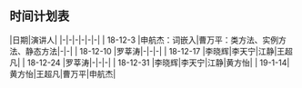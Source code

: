 ## 时间计划表
|日期|演讲人|
|-|-|-|-|-|-|
| 18-12-3 |申航杰：词嵌入|曹万平：类方法、实例方法、静态方法|-|-|
| 18-12-10 |罗莘涛|-|-|-|
| 18-12-17 |李晓辉|李天宁|江静|王超凡|
| 18-12-24 |罗莘涛|-|-|-|
| 18-12-31 |李晓辉|李天宁|江静|黄方怡|
| 19-1-14|黄方怡|王超凡|曹万平|申航杰|
